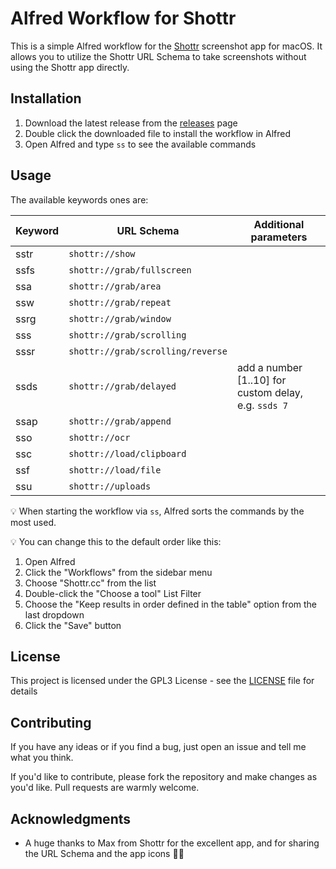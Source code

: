 # Alfred Workflow for Shottr

This is a simple Alfred workflow for the [Shottr](https://shottr.cc) screenshot app for macOS. It allows you to utilize the Shottr URL Schema to take screenshots without using the Shottr app directly.

## Installation

1. Download the latest release from the [releases](https://github.com/dragstor/shottr-alfred-workflow/releases) page
2. Double click the downloaded file to install the workflow in Alfred
3. Open Alfred and type `ss` to see the available commands

## Usage

The available keywords ones are:

| Keyword  | URL Schema                          | Additional parameters                      |
|----------|-------------------------------------|--------------------------------------------|
| sstr     | `shottr://show`                     |                                            |
| ssfs     | `shottr://grab/fullscreen`          |                                            |
| ssa      | `shottr://grab/area`                |                                            |
| ssw      | `shottr://grab/repeat`              |                                            |
| ssrg     | `shottr://grab/window`              |                                            |
| sss      | `shottr://grab/scrolling`           |                                            |
| sssr     | `shottr://grab/scrolling/reverse`   |                                            |
| ssds     | `shottr://grab/delayed`             |  add a number [1..10]  for custom delay, e.g. `ssds 7`    |
| ssap     | `shottr://grab/append`              |                                            |
| sso      | `shottr://ocr`                      |                                            |
| ssc      | `shottr://load/clipboard`           |                                            |
| ssf      | `shottr://load/file`                |                                            |
| ssu      | `shottr://uploads`                  |                                            |

💡 When starting the workflow via `ss`, Alfred sorts the commands by the most used.

💡 You can change this to the default order like this:
1. Open Alfred
2. Click the "Workflows" from the sidebar menu
3. Choose "Shottr.cc" from the list
4. Double-click the "Choose a tool" List Filter
5. Choose the "Keep results in order defined in the table" option from the last dropdown
6. Click the "Save" button

## License

This project is licensed under the GPL3 License - see the [LICENSE](LICENSE) file for details

## Contributing

If you have any ideas or if you find a bug, just open an issue and tell me what you think. 

If you'd like to contribute, please fork the repository and make changes as you'd like. Pull requests are warmly welcome.

## Acknowledgments

- A huge thanks to Max from Shottr for the excellent app, and for sharing the URL Schema and the app icons 🙌🏻

  